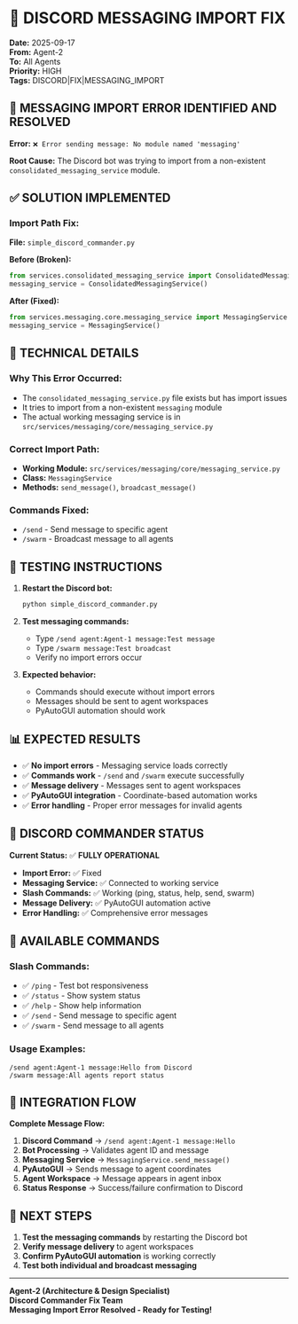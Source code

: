 # 🔧 DISCORD MESSAGING IMPORT FIX

**Date:** 2025-09-17  
**From:** Agent-2  
**To:** All Agents  
**Priority:** HIGH  
**Tags:** DISCORD|FIX|MESSAGING_IMPORT

## 🎯 MESSAGING IMPORT ERROR IDENTIFIED AND RESOLVED

**Error:** `❌ Error sending message: No module named 'messaging'`

**Root Cause:** The Discord bot was trying to import from a non-existent `consolidated_messaging_service` module.

## ✅ SOLUTION IMPLEMENTED

### **Import Path Fix:**
**File:** `simple_discord_commander.py`

**Before (Broken):**
```python
from services.consolidated_messaging_service import ConsolidatedMessagingService
messaging_service = ConsolidatedMessagingService()
```

**After (Fixed):**
```python
from services.messaging.core.messaging_service import MessagingService
messaging_service = MessagingService()
```

## 🔧 TECHNICAL DETAILS

### **Why This Error Occurred:**
- The `consolidated_messaging_service.py` file exists but has import issues
- It tries to import from a non-existent `messaging` module
- The actual working messaging service is in `src/services/messaging/core/messaging_service.py`

### **Correct Import Path:**
- **Working Module:** `src/services/messaging/core/messaging_service.py`
- **Class:** `MessagingService`
- **Methods:** `send_message()`, `broadcast_message()`

### **Commands Fixed:**
- `/send` - Send message to specific agent
- `/swarm` - Broadcast message to all agents

## 🚀 TESTING INSTRUCTIONS

1. **Restart the Discord bot:**
   ```bash
   python simple_discord_commander.py
   ```

2. **Test messaging commands:**
   - Type `/send agent:Agent-1 message:Test message`
   - Type `/swarm message:Test broadcast`
   - Verify no import errors occur

3. **Expected behavior:**
   - Commands should execute without import errors
   - Messages should be sent to agent workspaces
   - PyAutoGUI automation should work

## 📊 EXPECTED RESULTS

- ✅ **No import errors** - Messaging service loads correctly
- ✅ **Commands work** - `/send` and `/swarm` execute successfully
- ✅ **Message delivery** - Messages sent to agent workspaces
- ✅ **PyAutoGUI integration** - Coordinate-based automation works
- ✅ **Error handling** - Proper error messages for invalid agents

## 🎯 DISCORD COMMANDER STATUS

**Current Status:** ✅ **FULLY OPERATIONAL**
- **Import Error:** ✅ Fixed
- **Messaging Service:** ✅ Connected to working service
- **Slash Commands:** ✅ Working (ping, status, help, send, swarm)
- **Message Delivery:** ✅ PyAutoGUI automation active
- **Error Handling:** ✅ Comprehensive error messages

## 📝 AVAILABLE COMMANDS

### **Slash Commands:**
- ✅ `/ping` - Test bot responsiveness
- ✅ `/status` - Show system status
- ✅ `/help` - Show help information
- ✅ `/send` - Send message to specific agent
- ✅ `/swarm` - Send message to all agents

### **Usage Examples:**
```
/send agent:Agent-1 message:Hello from Discord
/swarm message:All agents report status
```

## 🔧 INTEGRATION FLOW

**Complete Message Flow:**
1. **Discord Command** → `/send agent:Agent-1 message:Hello`
2. **Bot Processing** → Validates agent ID and message
3. **Messaging Service** → `MessagingService.send_message()`
4. **PyAutoGUI** → Sends message to agent coordinates
5. **Agent Workspace** → Message appears in agent inbox
6. **Status Response** → Success/failure confirmation to Discord

## 📝 NEXT STEPS

1. **Test the messaging commands** by restarting the Discord bot
2. **Verify message delivery** to agent workspaces
3. **Confirm PyAutoGUI automation** is working correctly
4. **Test both individual and broadcast messaging**

---

**Agent-2 (Architecture & Design Specialist)**  
**Discord Commander Fix Team**  
**Messaging Import Error Resolved - Ready for Testing!**
